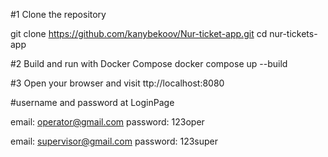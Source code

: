 
#1 Clone the repository

git clone https://github.com/kanybekoov/Nur-ticket-app.git
cd nur-tickets-app

#2 Build and run with Docker Compose
docker compose up --build

#3 Open your browser and visit
ttp://localhost:8080

#username and password at LoginPage

email: operator@gmail.com
password: 123oper

email: supervisor@gmail.com
password: 123super
